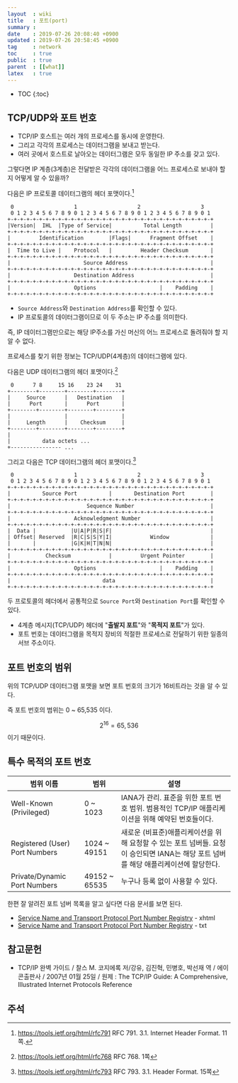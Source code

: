 ```yaml
---
layout  : wiki
title   : 포트(port)
summary : 
date    : 2019-07-26 20:08:40 +0900
updated : 2019-07-26 20:58:45 +0900
tag     : network
toc     : true
public  : true
parent  : [[what]]
latex   : true
---
```

* TOC
{:toc}

## TCP/UDP와 포트 번호

* TCP/IP 호스트는 여러 개의 프로세스를 동시에 운영한다.
* 그리고 각각의 프로세스는 데이터그램을 보내고 받는다.
* 여러 곳에서 호스트로 날아오는 데이터그램은 모두 동일한 IP 주소를 갖고 있다.

그렇다면 IP 계층(3계층)은 전달받은 각각의 데이터그램을 어느 프로세스로 보내야 할지 어떻게 알 수 있을까?

다음은 IP 프로토콜 데이터그램의 헤더 포맷이다.[^ip-datagram]

```text
 0                   1                   2                   3
 0 1 2 3 4 5 6 7 8 9 0 1 2 3 4 5 6 7 8 9 0 1 2 3 4 5 6 7 8 9 0 1
+-+-+-+-+-+-+-+-+-+-+-+-+-+-+-+-+-+-+-+-+-+-+-+-+-+-+-+-+-+-+-+-+
|Version|  IHL  |Type of Service|          Total Length         |
+-+-+-+-+-+-+-+-+-+-+-+-+-+-+-+-+-+-+-+-+-+-+-+-+-+-+-+-+-+-+-+-+
|         Identification        |Flags|      Fragment Offset    |
+-+-+-+-+-+-+-+-+-+-+-+-+-+-+-+-+-+-+-+-+-+-+-+-+-+-+-+-+-+-+-+-+
|  Time to Live |    Protocol   |         Header Checksum       |
+-+-+-+-+-+-+-+-+-+-+-+-+-+-+-+-+-+-+-+-+-+-+-+-+-+-+-+-+-+-+-+-+
|                       Source Address                          |
+-+-+-+-+-+-+-+-+-+-+-+-+-+-+-+-+-+-+-+-+-+-+-+-+-+-+-+-+-+-+-+-+
|                    Destination Address                        |
+-+-+-+-+-+-+-+-+-+-+-+-+-+-+-+-+-+-+-+-+-+-+-+-+-+-+-+-+-+-+-+-+
|                    Options                    |    Padding    |
+-+-+-+-+-+-+-+-+-+-+-+-+-+-+-+-+-+-+-+-+-+-+-+-+-+-+-+-+-+-+-+-+
```

* `Source Address`와 `Destination Address`를 확인할 수 있다.
* IP 프로토콜의 데이터그램이므로 이 두 주소는 IP 주소를 의미한다.

즉, IP 데이터그램만으로는 해당 IP주소를 가신 머신의 어느 프로세스로 돌려줘야 할 지 알 수 없다.

프로세스를 찾기 위한 정보는 TCP/UDP(4계층)의 데이터그램에 있다.

다음은 UDP 데이터그램의 헤더 포맷이다.[^udp-datagram]

```text
 0      7 8     15 16    23 24    31
+--------+--------+--------+--------+
|     Source      |   Destination   |
|      Port       |      Port       |
+--------+--------+--------+--------+
|                 |                 |
|     Length      |    Checksum     |
+--------+--------+--------+--------+
|
|          data octets ...
+---------------- ...
```

그리고 다음은 TCP 데이터그램의 헤더 포맷이다.[^tcp-datagram]

```text
 0                   1                   2                   3
 0 1 2 3 4 5 6 7 8 9 0 1 2 3 4 5 6 7 8 9 0 1 2 3 4 5 6 7 8 9 0 1
+-+-+-+-+-+-+-+-+-+-+-+-+-+-+-+-+-+-+-+-+-+-+-+-+-+-+-+-+-+-+-+-+
|          Source Port          |       Destination Port        |
+-+-+-+-+-+-+-+-+-+-+-+-+-+-+-+-+-+-+-+-+-+-+-+-+-+-+-+-+-+-+-+-+
|                        Sequence Number                        |
+-+-+-+-+-+-+-+-+-+-+-+-+-+-+-+-+-+-+-+-+-+-+-+-+-+-+-+-+-+-+-+-+
|                    Acknowledgment Number                      |
+-+-+-+-+-+-+-+-+-+-+-+-+-+-+-+-+-+-+-+-+-+-+-+-+-+-+-+-+-+-+-+-+
|  Data |           |U|A|P|R|S|F|                               |
| Offset| Reserved  |R|C|S|S|Y|I|            Window             |
|       |           |G|K|H|T|N|N|                               |
+-+-+-+-+-+-+-+-+-+-+-+-+-+-+-+-+-+-+-+-+-+-+-+-+-+-+-+-+-+-+-+-+
|           Checksum            |         Urgent Pointer        |
+-+-+-+-+-+-+-+-+-+-+-+-+-+-+-+-+-+-+-+-+-+-+-+-+-+-+-+-+-+-+-+-+
|                    Options                    |    Padding    |
+-+-+-+-+-+-+-+-+-+-+-+-+-+-+-+-+-+-+-+-+-+-+-+-+-+-+-+-+-+-+-+-+
|                             data                              |
+-+-+-+-+-+-+-+-+-+-+-+-+-+-+-+-+-+-+-+-+-+-+-+-+-+-+-+-+-+-+-+-+
```

두 프로토콜의 헤더에서 공통적으로 `Source Port`와 `Destination Port`를 확인할 수 있다.

* 4계층 메시지(TCP/UDP) 헤더에 "**출발지 포트**"와 "**목적지 포트**"가 있다.
* 포트 번호는 데이터그램을 목적지 장비의 적절한 프로세스로 전달하기 위한 일종의 서브 주소이다.

## 포트 번호의 범위

위의 TCP/UDP 데이터그램 포맷을 보면 포트 번호의 크기가 16비트라는 것을 알 수 있다.

즉 포트 번호의 범위는 0 ~ 65,535 이다.

$$2^{16} = 65,536$$이기 때문이다.

## 특수 목적의 포트 번호

| 범위 이름                      | 범위          | 설명                                                                                                                                 |
|--------------------------------|---------------|--------------------------------------------------------------------------------------------------------------------------------------|
| Well-Known (Privileged)        | 0 ~ 1023      | IANA가 관리. 표준을 위한 포트 번호 범위. 범용적인 TCP/IP 애플리케이션을 위해 예약된 번호들이다.                                      |
| Registered (User) Port Numbers | 1024 ~ 49151  | 새로운 (비표준)애플리케이션을 위해 요청할 수 있는 포트 넘버들. 요청이 승인되면 IANA는 해당 포트 넘버를 해당 애플리케이션에 할당한다. |
| Private/Dynamic Port Numbers   | 49152 ~ 65535 | 누구나 등록 없이 사용할 수 있다.                                                                                                     |

한편 잘 알려진 포트 넘버 목록을 알고 싶다면 다음 문서를 보면 된다.

* [Service Name and Transport Protocol Port Number Registry](https://www.iana.org/assignments/service-names-port-numbers/service-names-port-numbers.xhtml ) - xhtml
* [Service Name and Transport Protocol Port Number Registry](https://www.iana.org/assignments/service-names-port-numbers/service-names-port-numbers.txt ) - txt

## 참고문헌

* TCP/IP 완벽 가이드 / 찰스 M. 코지에록 저/강유, 김진혁, 민병호, 박선재 역 / 에이콘출판사 / 2007년 01월 25일 / 원제 : The TCP/IP Guide: A Comprehensive, Illustrated Internet Protocols Reference

## 주석

[^udp-datagram]: https://tools.ietf.org/html/rfc768 RFC 768. 1쪽
[^tcp-datagram]: https://tools.ietf.org/html/rfc793 RFC 793. 3.1. Header Format. 15쪽
[^ip-datagram]: https://tools.ietf.org/html/rfc791 RFC 791. 3.1. Internet Header Format. 11쪽.
